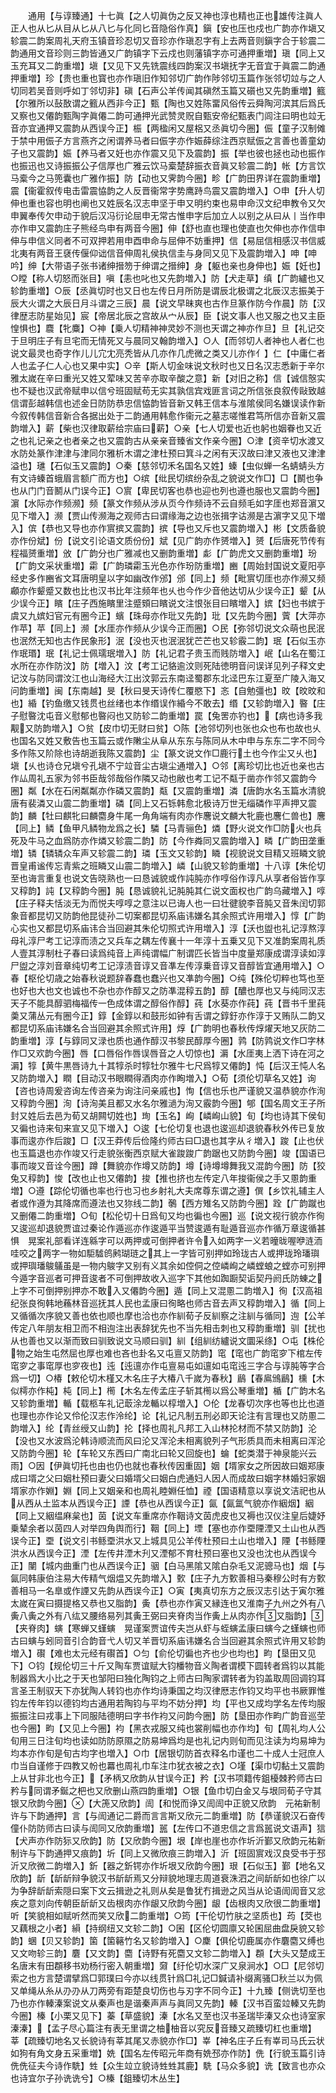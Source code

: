 <!-- { "loadSidebar": true } -->
　　通用【与谆臻通】十七眞【之人切眞伪之反又神也淳也精也正也雄传注眞人正人也从匕从目从匕从八匕与化同匕音隐俗作真】鎭【安也压也戍也广韵亦作塡又轸震二韵案周礼天府玉镇音珍忍切又音珍亦作瑱忍字有上去两音则鎭字合于轸震二韵通用文音珍则三韵皆通又广韵镇字下云戍也则藩镇字亦可通押重増】瑱【同上又玉充耳又二韵重増】塡【又见下又先铣震线四韵案汉书塡抚字无音宜于眞震二韵通押重増】珍【贵也重也寳也亦作瑱旧作知邻切广韵作陟邻切玉篇作张邻切竝与之人切同若吴音则呼如丁邻切非】磌【石声公羊传闻其磌然玉篇又礩也又先韵重増】籈【尔雅所以鼔敔谓之籈从西非今正】甄【陶也又姓陈畱风俗传云舜陶河滨其后爲氏又察也又僊韵甄陶字眞僊二韵可通押光武赞灵贶自甄安帝纪甄表门闾注曰明也竝无音亦宜通押又震韵从西误今正】桭【两楹闲又屋梠又丞眞切今圈】侲【童子汉制傩于禁中用侲子方言燕齐之闲谓养马者曰侲字亦作娠薛综注西京赋侲之言善也善童幼子也又震韵】娠【养马者又妊也亦作震又见下及震韵】振【举也彼也拯也动也振作也振迅也又诗振振公子信厚也广雅云饮马槖楚辞振衣音眞又轸震二韵】帐【方言饮马槖今之马篼囊也广雅作振】防【动也又霁韵今圈】畛【广韵田界详在震韵重増】震【衞霍叙传电击雷震恊韵之人反晋衞常字势鹰跱鸟震又震韵増入】○申【升人切伸也重也容也明也阐也又姓辰名汉志申坚于申又明约束也易申命汉文纪申教令又欠申翼奉传欠申动于貌后汉冯衍论屈申无常古惟申字后加立人以别之从曰从丨当作申亦作申又震韵庄子熊经鸟申有两音今圈】伸【舒也直也理也使直也欠伸也亦作信申伸与申信义同者不可双押若用申酉申命与屈伸不妨重押】信【易屈信相感汉书信威北夷有两音王褎传偃仰诎信音伸周礼侯执信圭与身同又见下及震韵増入】呻【呻吟】绅【大带语子张书诸绅搢笏于绅谓之搢绅】身【躯也亲也身伸也】娠【妊也】○瞠【称人切怒而张目】嗔【恚也叱也又先韵増入】防【犬走草】缜【广韵纑也又轸韵重増】○辰【丞眞切时也又日也左传日月所防是谓辰北极谓之北辰汉志振美于辰大火谓之大辰日月斗谓之三辰】晨【说文早昧爽也古作旦篆作防今作晨】防【汉律歴志防星始见】宸【帝居北辰之宫故从宀从辰】臣【说文事人也又服之也又主臣惶惧也】麎【牝麋】○神【乗人切精神神灵妙不测也天谓之神亦作旦】旦【礼记交于旦明庄子有旦宅而无情死又与晨同又翰韵増入】○人【而邻切人者神也人者仁也说文最灵也奇字作儿儿宂冘亮秃皆从几亦作几虎微之类又儿亦作亻】仁【中庸仁者人也孟子仁人心也又果中实】○辛【斯人切金味说文秋时也又日名汉志悉新于辛尔雅太嵗在辛曰重光又姓又荤味又苦辛亦取辛酸之意】新【对旧之称】信【诚信慤实也不疑也汉武帝赋申以信兮班固赋苟无实其孰信宾戏匪言词之所信张良叙传敺致越信谓彭越韩信也述金日防防恭忠信恊韵皆音新又韩王信本与淮隂侯同名嫌误读作新今叙传韩信音新合各据出处于二韵通用韩愈作衞元之墓志嗟惟君笃所信亦音新又震韵増入】薪【柴也汉律取薪给宗庙曰薪】○亲【七人切爱也近也躬也姻眷也又近之也礼记亲之也者亲之也又震韵古从亲亲音臻省文作亲今圈】○津【资辛切水渡又水防处篆作津津与津同尔雅析木谓之津杜预曰箕斗之闲有天汉故曰津又液也又津津溢也】璡【石似玉又震韵】○秦【慈邻切禾名国名又姓】螓【虫似蝉一名蜻蜻头方有文诗螓首蛾眉言额广而方也】○缤【纰民切缤纷杂乱之貌说文作□】□【鬭也争也从门门音鬭从门误今正】○賔【卑民切客也恭也迎也列也遵也服也又震韵今圈】濵【水际亦作频濒】频【篆文作频从涉从页今作频诗不云自频毛如字厓也郑音濵又见下増入】濒【贾山传濒海之观师古曰谓缘海之边也张揖字诂濒是古濵字又见下増入】傧【恭也又导也亦作賔摈又震韵】摈【导也又斥也又震韵増入】彬【文质备貌亦作份斌】份【说文引论语文质份份】斌【见广韵亦作赟増入】赟【后唐死节传有程福赟重増】攽【广韵分也广雅减也又删韵重増】虨【广韵虎文又删韵重増】玢【广韵文采状重増】霦【广韵璘霦玉光色亦作玢防重増】豳【周始封国说文夏阳亭经史多作豳省文耳唐明皇以字如幽改作邠】邠【同上】频【毗賔切厓也亦作濒又频顣亦作颦蹙又数也比也汉书比年注频年也乆也今作少音他达切从少误今正】颦【从少误今正】矉【庄子西施矉里注蹙頞曰矉说文注恨张目曰矉増入】嫔【妇也书嫔于虞又九嫔妇官元有圈今正】蠙【珠母亦作玭又先韵】玭【又先韵今圈】薲【大萍亦作苹】苹【同上】濒【水厓亦作频从少误今正而圈】○民【弥邻切说文众萌也民泯也泯然无知也古作民象形】泯【没也灭也泯泯犹芒芒也又轸霰二韵】珉【石似玉亦作珉瑉】珉【礼记士佩瓀珉増入】防【礼记君子贵玉而贱防増入】岷【山名在蜀江水所在亦作防汶】防【増入】汶【考工记貉逾汶则死陆徳明音问误详见列子释文史记汶与防同谓汶江也山海经大江出汶郭云东南迳蜀郡东北迳巴东江夏至广陵入海又问韵重増】闽【东南越】旻【秋曰旻天诗传仁覆愍下】忞【自勉彊也】旼【旼旼和也】緍【钓鱼缴又钱贯也丝绪也本作缗误作緍今不敢去】缗【又轸韵増入】暋【庄子慰暋沈屯音义慰郁也暋闷也又防轸二韵重増】罠【兔罟亦钓也】【病也诗多我觏又防韵増入】○贫【皮巾切无财曰贫】○陈【池邻切列也张也众也布也故也乆也国名又姓又敷告也玉篇云或作敶尘从阜从东东与陈同从木中申与东东二字不同今多作陈又阶除也诗胡逝我陈又震韵】尘【篆文说文作□鹿行土也今作尘又乆也】塡【乆也诗仓兄塡兮孔塡不宁竝音尘古塡尘通増入】○邻【离珍切比也近也亲也古作厸周礼五家为邻书臣哉邻哉俗作隣又动也敝也考工记不甐于凿亦作邻又震韵今圈】粼【水在石闲粼粼亦作磷又震韵】甐【又震韵重増】潾【唐韵水名玉篇水清貌唐有裴潾又山震二韵重増】磷【同上又石铄韩愈北极诗万世无缁磷作平声押又震韵】麟【牡曰麒牝曰麟麕身牛尾一角角端有肉亦作麐说文麟大牝鹿也麐仁兽也】麐【同上】鳞【鱼甲凡鳞物龙爲之长】驎【马青骊色】燐【野火说文作□防火也兵死及牛马之血爲防亦作燐又轸震二韵】防【今作粦同又震韵増入】疄【广韵田垄重増】辚【辚辚众车声又轸震二韵】璘【玉文又轸韵】瞵【视貌说文目精又班瞵文貌晋皇甫谧传忘青紫之班瞵又山震二韵増入】嶙【山貌又轸韵重増】十八谆【朱伦切至也诲言重复也说文告晓熟也一曰恳诚貌或作訰肫亦作啍俗作谆凡从享者俗皆作享又稕韵】訰【又稕韵今圈】肫【恳诚貌礼记肫肫其仁说文面权也广韵乌藏増入】啍【庄子释夫恬淡无为而悦夫啍啍之意注以已诲人也一曰壮徤貌李音肫又音朱闰切郭象音都昆切又防韵他昆徒孙二切案都昆切系庙讳嫌名其余照式许用増入】惇【广韵心实也又都昆切系庙讳合当回避其朱伦切照式许用増入】淳【沃也盥也礼记淳熬淳母礼淳尸考工记淳而渍之又兵车之耦左传襄十一年淳十五乗又见下又准韵案周礼质人壹其淳制杜子春曰读爲纯音上声纯谓幅广制谓匹长皆当中度量郑康成谓淳读如淳尸盥之淳刘音章纯切考工记淳渍音谆又音凖左传淳乗音谆又音醇皆宜通用増入】○春【枢伦切歳之始春秋说题辞春蠢也蠢兴也又凖韵今圈】○纯【殊伦切粹也笃也至也好也大也文也诚也不杂也亦作醇又之防凖混稕五韵】醇【醲也厚也又与纯同汉志天子不能具醇驷梅福传一色成体谓之醇俗作醇】莼【水葵亦作莼】莼【晋书千里莼羮又蒲丛元有圈今正】錞【金錞以和鼓形如钟有舌谓之錞釪亦作淳于又贿队二韵又都昆切系庙讳嫌名合当回避其余照式许用】焞【广韵明也春秋传焞燿天地又灰防二韵重増】淳【与錞同又渌也质也通作醇汉书黎民醇厚今圈】鹑【防鹑说文作□字林作□又欢韵今圈】唇【口唇俗作唇误唇音之人切惊也】漘【水厓夷上洒下诗在河之漘】犉【黄牛黒唇诗九十其犉杀时犉牡尔雅牛七尺爲犉又僊韵】忳【后汉王忳人名又防韵増入】瞤【目动汉书眼瞤得酒肉亦作眴増入】○荀【须伦切草名又姓】询【咨也诗周爰咨询左传咨亲为询注问亲戚也】恂【信也乐也严谨貌又温恭貌亦作洵又稕韵今圈】洵【诗洵美且都又水名尔雅濄为洵又霰韵今圈】郇【国名周文王子所封又姓后去邑为荀又胡闗切姓也】珣【玉名】峋【嶙峋山貌】旬【均也诗其下侯旬又徧也诗来旬来宣又见下増入】○逡【七伦切复也退也逡巡却退貌春秋外传已复放事而逡亦作后踆】□【汉王莽传后俭隆约师古曰□退也其字从彳増入】踆【止也伏也玉篇退也亦作竣又行走貌张衡西京赋大雀踆踆广韵踞也又防韵今圈】竣【国语已事而竣又音诠今圈】蹲【舞貌亦作墫又防韵】墫【诗墫墫舞我又混韵今圈】防【狡兔又稕韵】悛【改也止也又僊韵】捘【推也挤也左传定八年捘衞侯之手又慁韵重増】○遵【踪伦切循也率也行也习也乡射礼大夫席尊东谓之遵】僎【乡饮礼辅主人者或作遵为其降席而遵法也又狝线二韵】鷷【西方雉名又防韵今圈】跧【广韵蹴也又删僊二韵重増】○旬【松伦切十日爲旬又均也徧也今圈】巡【说文视行貌亦作徇又逡巡却退貌贾谊过秦论作遁巡亦作逡遁平当赞逡遁有耻遁音巡亦作循万章逡循甚惧　晃案礼部看详连緜字可以两押或可倒押者许令入如两字一义若曈昽喔咿涟洏哇咬之两字一物如駏驉鸧鹒瑚琏之其上一字皆可别押如玲珑古人或押珑玲璠璵或押璵璠鵔鸃虽是一物内鵔字又别有义其余如倥侗之倥嶙峋之嶙螳蜋之螳亦可别押今遁字音巡者可押音逡者不可倒押故收入巡字下其他如踟蹰契诟契丹阏氏防蝀之上字不可倒押别押亦不敢入又僊韵今圈】遁【同上又混慁二韵増入】徇【汉高祖纪张良徇韩地蘓林音巡抚其人民也孟康曰徇略也师古音去声又稕韵増入】循【同上又循循次序貌又善也依也顺也摩也洽也亦作紃荀子反紃察之注紃与循同】迿【公羊传定八年朋友相卫而不相迿注出表辞犹先也不当先相击刺也又稕韵重増】驯【扰也从也善也又以渐而致曰驯致说文马顺曰驯】紃【组紃纺纑说文圜采绦】○屯【株伦物之始生屯然屈也厚也难也吝也卦名又屯亶又防韵】窀【窀也广韵窀穸下棺左传窀穸之事窀厚也穸夜也】迍【迍邅亦作屯亶易屯如邅如屯窀迍三字合与谆肫等字合爲一切】○椿【敕伦切木槿又木名庄子大椿八千嵗为春秋】鶞【春鳸鳻鶞】櫄【木似樗亦作杶】杶【同上】橁【木名左传孟庄子斩其橁以爲公琴重増】楯【广韵木名又轸韵重増】輴【载柩车礼记菆涂龙輴以椁増入】○伦【龙春切次序也等也比也道也理也亦作论又伶伦汉志作泠纶】论【礼记凡制五刑必即天论注有言理也又防慁二韵増入】纶【青丝绶又山韵】抡【择也周礼凡邦工入山林抡材而不禁又防韵】沦【没也又水波爲沦韩诗顺流而风曰沦又浑沦未相离貌列子气形质具而未相离曰浑沦又防韵今圈】轮【车轮又东西曰广南北曰轮又回旋也】蜦【蛇类潜于神泉能兴云雨】○因【伊眞切托也由也仍也就也春秋传因重固】姻【壻家女之所因故曰姻郑康成曰壻之父曰姻杜预曰妻父曰婚壻父曰姻白虎通妇人因人而成故曰姻字林婚妇家姻壻家亦作婣】婣【同上又姻亲和也周礼睦婣任恤】禋【国语精意以享说文洁祀也从从西从土监本从西误今正】諲【恭也从西误今正】氤【氤氲气貌亦作絪烟】絪【同上又絪缊麻枲也】茵【说文车重席亦作鞇诗文茵虎皮也又褥也汉仪注皇后婕妤乗辇余者以茵四人对举四角舆而行】鞇【同上】堙【塞也亦作垔陻湮又土山也从西误今正】垔【说文引书鲧垔洪水又上城具见公羊传杜预曰土山也増入】陻【书鲧陻洪水从西误今正】湮【左传井湮木刋又湮郁不育杜预曰塞也又没也沈也从西误今正】闉【城内曲重门也从西误今正】骃【白马黑隂又隂白杂毛又泥骢马也】烟【与氤同韩康伯注易大传精气烟煴又先韵増入】歅【庄子九方歅善相马秦穆公时有方歅善相马一名臯或作諲又先韵从西误今正】○寅【夷真切东方之辰汉志引达于寅尔雅太嵗在寅曰摄提格又恭也又脂韵】夤【恭也亦作寅又縁连也又淮南子九州之外有八夤八夤之外有八纮又腰络易列其夤王弼曰夹脊肉当作夤上从肉亦作又脂韵】【夹脊肉】螾【寒蝉又螼螾　晃谨案贾谊传夫岂从虾与蛭螾孟康曰螾今之螼螾也师古曰螾与蚓同音引合韵音弋人切又羊晋切系庙讳嫌名合当回避其余照式许用又轸韵増入】礥【难也太元经有礥首】○匀【俞伦切徧也齐也少也均也】畇【垦田又见下】○钧【规伦切三十斤又陶车贾谊赋大钧橎物音义陶者谓模下圆转者爲钧以其能制器爲大小比之于天也邹阳曰独化陶钧之上师古曰陶家谓转者为钧盖取周回调钧耳言圣王制驭天下亦犹陶人转钧也亦作均诗秉国之均汉律厯志作钧又均平也书厥罪惟钧左传年钧以德钧均古通用若陶钧与平均不妨分押】均【平也又成均学名左传均服振振注曰戎事上下同服陆德明曰字书作袀又问韵今圈】防【垦田亦作畇广韵音巡茔也今圈】畇【又见上今圈】袀【黑衣戎服又纯也裳削幅也亦作均】旬【周礼均人公旬用三日注旬均也读如防防原隰之防易坤爲均是也礼记内则旬而见注读为均易坤为均本亦作旬是旬古均字也増入】○巾【居银切防首衣释名巾谨也二十成人士冠庶人巾当自谨修于四教又帉也羃也周礼巾车注巾犹衣被之衣】○墐【渠巾切黏土又震韵上从甘非北也今正】【矛柄又欣韵从甘误今正】矜【汉书项籍传鉏櫌棘矜师古曰矜与同谓矛鋋之杷也又欣删山燕四韵重増】○银【鱼巾切白金又与垠同荀子守其银又欣韵今圈】【大箎又欣韵】訚【和悦而诤又訚訚中正貌又欣韵　元祐新制许与下韵通押】言【与訚通记二爵而言言斯又欣元二韵重増】防【恭谨貌汉石奋传僮仆防防师古曰读与訚同又欣韵重増】嚚【左传口不道忠信之言爲嚚说文语声】狺【犬声亦作防狋又欣韵】防【又欣韵今圈】垠【岸也崖也亦作圻沂鄞又欣韵元祐新制许与下韵通押又痕韵】圻【同上又微欣痕三韵増入】沂【班固賔戏汉良受书于邳沂又欣微二韵増入】釿【器之釿锷亦作圻垠又欣韵今圈】珢【石似玉】鄞【地名又欣韵】龂【龂龂辩争貌汉书龂龂焉又分辩貌地理志周道衰洙泗之间龂龂如也徐广以为争辞龂龂索隠曰案下文云揖逊之礼则从矣是鲁犹冇揖逊之风当从论语訚訚音又忿疾之意刘向传朝臣龂龂又齿根肉亦作龈又欣韵今圈】龈【齿根肉又欣很二韵重増】听【笑貌相如赋听然而笑又欣二韵重増】○筠【干伦切竹肤之坚质也】荺【茭也又藕根之小者】縜【持纲纽又文轸二韵】○囷【区伦切圆廪又轮囷屈曲盘戾貌又轸韵】蜠【贝又轸韵】箘【箘簵竹名又轸韵増入】○麇【俱伦切鹿属亦作麏麕又缚也又文吻轸三韵】麏【又文韵】麕【诗野有死麕又文轸二韵増入】頵【大头又楚成王名唐末有田頵移书劝杨行密入朝重増】奫【纡伦切水深广又泉涧水】○□【尼邻切索之也方言楚谓擘爲□郭璞曰今亦以线贯针爲□礼记□鍼请补缀离骚□秋兰以为佩又单绳从糸从刅刅从刀两旁有距楚良切伤也与刃字不同今正】十九臻【侧诜切至也乃也亦作轃溱案说文从秦声也是谐秦声声与眞同又先韵】轃【汉书百蛮竝轃又先韵今圈】榛【小栗又见下】蓁【草盛貌】溱【水名又至也汉书圣瑞毕溱又众也诗室家溱溱】【孟子尽心篇注有表无里谓之柚柚音以究反音臻又疏臻切杠也重増】　莘【疏臻切地名又长貌诗有莘其尾又赤貌亦作□】峷【神名庄子丘有峷司马氏云状如狗有角文身五采重増】姺【国名左传昭元年商有姺邳亦作防】侁【行貌玉篇引诗侁侁征夫今诗作駪】甡【众生竝立貌诗甡甡其鹿】駪【马众多貌】诜【致言也亦众也诗宜尔子孙诜诜兮】○榛【鉏臻切木丛生】
